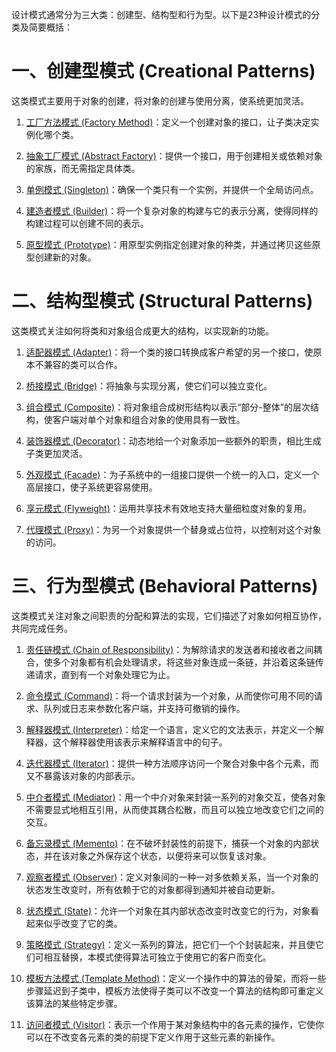 设计模式通常分为三大类：创建型、结构型和行为型。以下是23种设计模式的分类及简要概括：

# 一、创建型模式 (Creational Patterns)

这类模式主要用于对象的创建，将对象的创建与使用分离，使系统更加灵活。

1. [工厂方法模式 (Factory Method)](工厂方法.md)：定义一个创建对象的接口，让子类决定实例化哪个类。

2. [抽象工厂模式 (Abstract Factory)](抽象工厂.md)：提供一个接口，用于创建相关或依赖对象的家族，而无需指定具体类。

3. [单例模式 (Singleton)](单例.md)：确保一个类只有一个实例，并提供一个全局访问点。

4. [建造者模式 (Builder)](建造者.md)：将一个复杂对象的构建与它的表示分离，使得同样的构建过程可以创建不同的表示。

5. [原型模式 (Prototype)](原型.md)：用原型实例指定创建对象的种类，并通过拷贝这些原型创建新的对象。

# 二、结构型模式 (Structural Patterns)

这类模式关注如何将类和对象组合成更大的结构，以实现新的功能。

1. [适配器模式 (Adapter)](适配器.md)：将一个类的接口转换成客户希望的另一个接口，使原本不兼容的类可以合作。

2. [桥接模式 (Bridge)](桥接.md)：将抽象与实现分离，使它们可以独立变化。

3. [组合模式 (Composite)](组合.md)：将对象组合成树形结构以表示“部分-整体”的层次结构，使客户端对单个对象和组合对象的使用具有一致性。

4. [装饰器模式 (Decorator)](装饰器.md)：动态地给一个对象添加一些额外的职责，相比生成子类更加灵活。

5. [外观模式 (Facade)](外观.md)：为子系统中的一组接口提供一个统一的入口，定义一个高层接口，使子系统更容易使用。

6. [享元模式 (Flyweight)](享元.md)：运用共享技术有效地支持大量细粒度对象的复用。

7. [代理模式 (Proxy)](代理.md)：为另一个对象提供一个替身或占位符，以控制对这个对象的访问。

# 三、行为型模式 (Behavioral Patterns)

这类模式关注对象之间职责的分配和算法的实现，它们描述了对象如何相互协作，共同完成任务。

1. [责任链模式 (Chain of Responsibility)](责任链.md)：为解除请求的发送者和接收者之间耦合，使多个对象都有机会处理请求，将这些对象连成一条链，并沿着这条链传递请求，直到有一个对象处理它为止。

2. [命令模式 (Command)](命令.md)：将一个请求封装为一个对象，从而使你可用不同的请求、队列或日志来参数化客户端，并支持可撤销的操作。

3. [解释器模式 (Interpreter)](解释器.md)：给定一个语言，定义它的文法表示，并定义一个解释器，这个解释器使用该表示来解释语言中的句子。

4. [迭代器模式 (Iterator)](迭代器.md)：提供一种方法顺序访问一个聚合对象中各个元素，而又不暴露该对象的内部表示。

5. [中介者模式 (Mediator)](中介者.md)：用一个中介对象来封装一系列的对象交互，使各对象不需要显式地相互引用，从而使其耦合松散，而且可以独立地改变它们之间的交互。

6. [备忘录模式 (Memento)](备忘录.md)：在不破坏封装性的前提下，捕获一个对象的内部状态，并在该对象之外保存这个状态，以便将来可以恢复该对象。

7. [观察者模式 (Observer)](观察者.md)：定义对象间的一种一对多依赖关系，当一个对象的状态发生改变时，所有依赖于它的对象都得到通知并被自动更新。

8. [状态模式 (State)](状态.md)：允许一个对象在其内部状态改变时改变它的行为，对象看起来似乎改变了它的类。

9. [策略模式 (Strategy)](策略.md)：定义一系列的算法，把它们一个个封装起来，并且使它们可相互替换，本模式使得算法可独立于使用它的客户而变化。

10. [模板方法模式 (Template Method)](模板方法.md)：定义一个操作中的算法的骨架，而将一些步骤延迟到子类中，模板方法使得子类可以不改变一个算法的结构即可重定义该算法的某些特定步骤。

11. [访问者模式 (Visitor)](访问者.md)：表示一个作用于某对象结构中的各元素的操作，它使你可以在不改变各元素的类的前提下定义作用于这些元素的新操作。